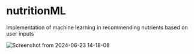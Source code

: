 # nutritionML
Implementation of machine learning in recommending nutrients based on  user inputs


![Screenshot from 2024-06-23 14-18-08](https://github.com/user-attachments/assets/f527b1a8-a660-4698-91a2-8c0fe6220158)
